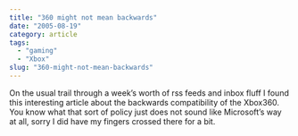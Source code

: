 ```yaml
---
title: "360 might not mean backwards"
date: "2005-08-19"
category: article
tags:
  - "gaming"
  - "Xbox"
slug: "360-might-not-mean-backwards"
---
```


On the usual trail through a week’s worth of rss feeds and inbox fluff I found this interesting article about the backwards compatibility of the Xbox360.
You know what that sort of policy just does not sound like Microsoft’s way at all, sorry I did have my fingers crossed there for a bit.

